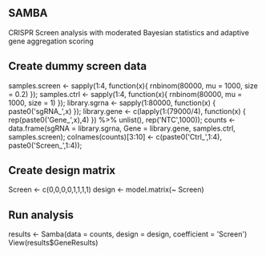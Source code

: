 ## SAMBA
CRISPR Screen analysis with moderated Bayesian statistics and adaptive gene aggregation scoring


## Create dummy screen data
samples.screen <- sapply(1:4, function(x){ rnbinom(80000, mu = 1000, size = 0.2) });
samples.ctrl <- sapply(1:4, function(x){ rnbinom(80000, mu = 1000, size = 1) });
library.sgrna <- sapply(1:80000, function(x) { paste0('sgRNA_',x) });
library.gene <- c(lapply(1:(79000/4), function(x) { rep(paste0('Gene_',x),4) }) %>% unlist(),
                  rep('NTC',1000));
counts <- data.frame(sgRNA = library.sgrna,
                     Gene = library.gene,
                     samples.ctrl,
                     samples.screen);
colnames(counts)[3:10] <- c(paste0('Ctrl_',1:4), paste0('Screen_',1:4));


## Create design matrix
Screen <- c(0,0,0,0,1,1,1,1)
design <- model.matrix(~ Screen)


## Run analysis
results <- Samba(data = counts, design = design, coefficient = 'Screen')
View(results$GeneResults)


